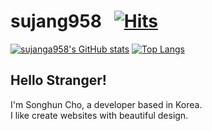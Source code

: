 # sujang958 &nbsp; [![Hits](https://hits.seeyoufarm.com/api/count/incr/badge.svg?url=https%3A%2F%2Fgithub.com%2Fsujang958%2Fhit-counter&count_bg=%2379C83D&title_bg=%23555555&icon=&icon_color=%23E7E7E7&title=hits&edge_flat=false)](https://hits.seeyoufarm.com)

[![sujanga958's GitHub stats](https://github-readme-stats.vercel.app/api?username=sujang958)](https://github.com/anuraghazra/github-readme-stats)
[![Top Langs](https://github-readme-stats.vercel.app/api/top-langs/?username=sujang958)](https://github.com/anuraghazra/github-readme-stats)

## Hello Stranger!

I'm Songhun Cho, a developer based in Korea.  
I like create websites with beautiful design.
